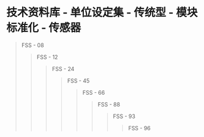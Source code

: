 # 技术资料库 - 单位设定集 - 传统型 - 模块标准化 - 传感器

> FSS - 08
>
> > FSS - 12
> >
> > > FSS - 24
> > >
> > > > FSS - 45
> > > >
> > > > > FSS - 66
> > > > >
> > > > > > FSS - 88
> > > > > >
> > > > > > > FSS - 93
> > > > > > >
> > > > > > > > FSS - 96